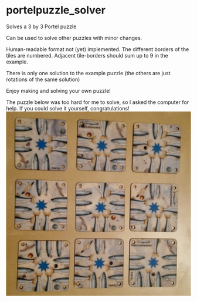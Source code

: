 # portelpuzzle_solver
Solves a 3 by 3 Portel puzzle

Can be used to solve other puzzles with minor changes.

Human-readable format not (yet) implemented. The different borders of the tiles are numbered. Adjacent tile-borders should sum up to 9 in the example.

There is only one solution to the example puzzle (the others are just rotations of the same solution)

Enjoy making and solving your own puzzle!

The puzzle below was too hard for me to solve, so I asked the computer for help. If you could solve it yourself, congratulations!
![Alt text](./puzzle.jpg?raw=true "Portel 3by3 puzzle")

